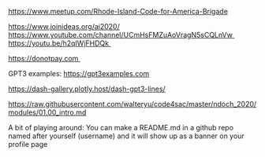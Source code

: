 https://www.meetup.com/Rhode-Island-Code-for-America-Brigade


https://www.joinideas.org/ai2020/
https://www.youtube.com/channel/UCmHsFMZuAoVragN5sCQLnVw https://youtu.be/h2qIWjFHDQk 

https://donotpay.com 

GPT3 examples:
https://gpt3examples.com

https://dash-gallery.plotly.host/dash-gpt3-lines/

https://raw.githubusercontent.com/walteryu/code4sac/master/ndoch_2020/modules/01.00_intro.md

A bit of playing around:  You can make a README.md in a github repo named after yourself (username) and it will show up as a banner on your profile page
